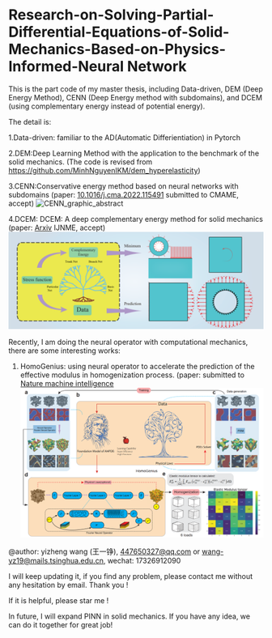 # Research-on-Solving-Partial-Differential-Equations-of-Solid-Mechanics-Based-on-Physics-Informed-Neural Network





This is the part code of my master thesis, including Data-driven, DEM (Deep Energy Method), CENN (Deep Energy method with subdomains), and DCEM (using complementary energy instead of potential energy).

The detail is:

1.Data-driven: familiar to the AD(Automatic Differientiation) in Pytorch

2.DEM:Deep Learning Method with the application to the benchmark of the solid mechanics. (The code is revised from https://github.com/MinhNguyenIKM/dem_hyperelasticity)

3.CENN:Conservative energy method based on neural networks with subdomains (paper:
[10.1016/j.cma.2022.115491](https://www.sciencedirect.com/science/article/pii/S0045782522005096?via%3Dihub#da1) submitted to CMAME, accept) 
![CENN_graphic_abstract](./CENN_graphic_abstract.png)

4.DCEM: DCEM: A deep complementary energy method for solid mechanics (paper:
[Arxiv](https://arxiv.org/abs/2302.01538)  IJNME, accept) 
![DCEM_graphic_abstract](./DCEM_graphic_abstract.png)


Recently, I am doing the neural operator with computational mechanics, there are some interesting works:

1. HomoGenius: using neural operator to accelerate the prediction of the effective modulus in homogenization process. (paper: submitted to [Nature machine intelligence](https://www.researchsquare.com/article/rs-3994416/v1)
![HOMO_graphic_abstract](./HOMO_graphic_abstract.png)

@author: yizheng wang (王一铮), 447650327@qq.com or wang-yz19@mails.tsinghua.edu.cn, wechat: 17326912090

I will keep updating it, if you find any problem, please contact me without any hesitation by email. Thank you !

If it is helpful, please star me !

In future, I will expand PINN in solid mechanics. If you have any idea, we can do it together for great job!